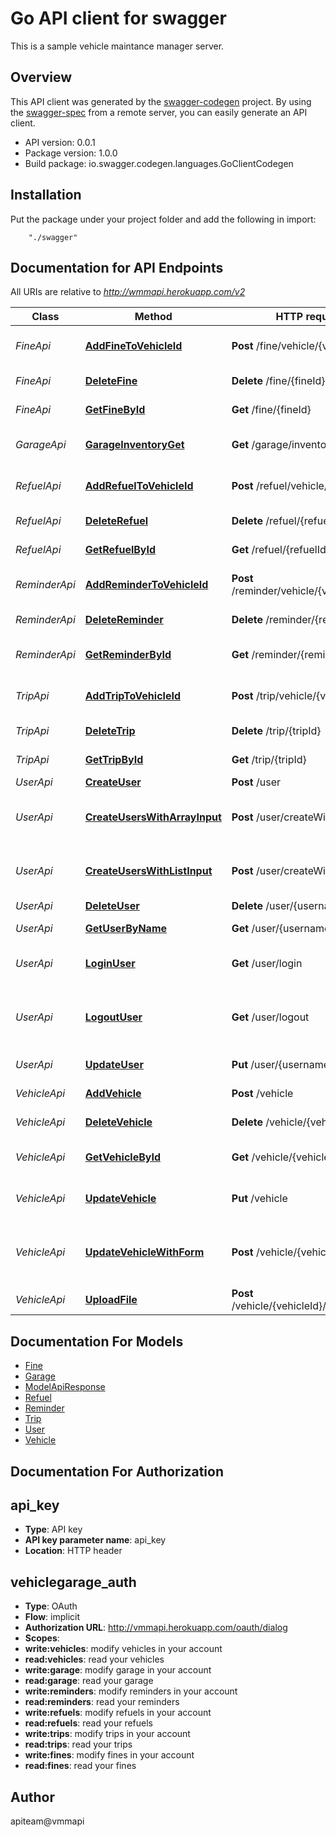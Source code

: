 # Go API client for swagger

This is a sample vehicle maintance manager server.

## Overview
This API client was generated by the [swagger-codegen](https://github.com/swagger-api/swagger-codegen) project.  By using the [swagger-spec](https://github.com/swagger-api/swagger-spec) from a remote server, you can easily generate an API client.

- API version: 0.0.1
- Package version: 1.0.0
- Build package: io.swagger.codegen.languages.GoClientCodegen

## Installation
Put the package under your project folder and add the following in import:
```
    "./swagger"
```

## Documentation for API Endpoints

All URIs are relative to *http://wmmapi.herokuapp.com/v2*

Class | Method | HTTP request | Description
------------ | ------------- | ------------- | -------------
*FineApi* | [**AddFineToVehicleId**](docs/FineApi.md#addfinetovehicleid) | **Post** /fine/vehicle/{vehicleId} | Add a fine to the vehicle
*FineApi* | [**DeleteFine**](docs/FineApi.md#deletefine) | **Delete** /fine/{fineId} | Deletes a fine
*FineApi* | [**GetFineById**](docs/FineApi.md#getfinebyid) | **Get** /fine/{fineId} | Find fine by ID
*GarageApi* | [**GarageInventoryGet**](docs/GarageApi.md#garageinventoryget) | **Get** /garage/inventory | Get all registered vehicles
*RefuelApi* | [**AddRefuelToVehicleId**](docs/RefuelApi.md#addrefueltovehicleid) | **Post** /refuel/vehicle/{vehicleId} | Add a refuel bill to the vehicle
*RefuelApi* | [**DeleteRefuel**](docs/RefuelApi.md#deleterefuel) | **Delete** /refuel/{refuelId} | Deletes a refuel bill
*RefuelApi* | [**GetRefuelById**](docs/RefuelApi.md#getrefuelbyid) | **Get** /refuel/{refuelId} | Find refuel bill by ID
*ReminderApi* | [**AddReminderToVehicleId**](docs/ReminderApi.md#addremindertovehicleid) | **Post** /reminder/vehicle/{vehicleId} | Add a reminder to the vehicle
*ReminderApi* | [**DeleteReminder**](docs/ReminderApi.md#deletereminder) | **Delete** /reminder/{reminderId} | Deletes a reminder
*ReminderApi* | [**GetReminderById**](docs/ReminderApi.md#getreminderbyid) | **Get** /reminder/{reminderId} | Find reminder by ID
*TripApi* | [**AddTripToVehicleId**](docs/TripApi.md#addtriptovehicleid) | **Post** /trip/vehicle/{vehicleId} | Add a trip log to the vehicle
*TripApi* | [**DeleteTrip**](docs/TripApi.md#deletetrip) | **Delete** /trip/{tripId} | Deletes a trip log
*TripApi* | [**GetTripById**](docs/TripApi.md#gettripbyid) | **Get** /trip/{tripId} | Find trip by ID
*UserApi* | [**CreateUser**](docs/UserApi.md#createuser) | **Post** /user | Create user
*UserApi* | [**CreateUsersWithArrayInput**](docs/UserApi.md#createuserswitharrayinput) | **Post** /user/createWithArray | Creates list of users with given input array
*UserApi* | [**CreateUsersWithListInput**](docs/UserApi.md#createuserswithlistinput) | **Post** /user/createWithList | Creates list of users with given input array
*UserApi* | [**DeleteUser**](docs/UserApi.md#deleteuser) | **Delete** /user/{username} | Delete user
*UserApi* | [**GetUserByName**](docs/UserApi.md#getuserbyname) | **Get** /user/{username} | Get user by user name
*UserApi* | [**LoginUser**](docs/UserApi.md#loginuser) | **Get** /user/login | Logs user into the system
*UserApi* | [**LogoutUser**](docs/UserApi.md#logoutuser) | **Get** /user/logout | Logs out current logged in user session
*UserApi* | [**UpdateUser**](docs/UserApi.md#updateuser) | **Put** /user/{username} | Updated user
*VehicleApi* | [**AddVehicle**](docs/VehicleApi.md#addvehicle) | **Post** /vehicle | Add a new vehicle
*VehicleApi* | [**DeleteVehicle**](docs/VehicleApi.md#deletevehicle) | **Delete** /vehicle/{vehicleId} | Deletes a vehicle
*VehicleApi* | [**GetVehicleById**](docs/VehicleApi.md#getvehiclebyid) | **Get** /vehicle/{vehicleId} | Find vehicle by ID
*VehicleApi* | [**UpdateVehicle**](docs/VehicleApi.md#updatevehicle) | **Put** /vehicle | Update an existing vehicle
*VehicleApi* | [**UpdateVehicleWithForm**](docs/VehicleApi.md#updatevehiclewithform) | **Post** /vehicle/{vehicleId} | Updates a vehicle in the garage with form data
*VehicleApi* | [**UploadFile**](docs/VehicleApi.md#uploadfile) | **Post** /vehicle/{vehicleId}/uploadImage | uploads an image


## Documentation For Models

 - [Fine](docs/Fine.md)
 - [Garage](docs/Garage.md)
 - [ModelApiResponse](docs/ModelApiResponse.md)
 - [Refuel](docs/Refuel.md)
 - [Reminder](docs/Reminder.md)
 - [Trip](docs/Trip.md)
 - [User](docs/User.md)
 - [Vehicle](docs/Vehicle.md)


## Documentation For Authorization


## api_key

- **Type**: API key 
- **API key parameter name**: api_key
- **Location**: HTTP header

## vehiclegarage_auth

- **Type**: OAuth
- **Flow**: implicit
- **Authorization URL**: http://vmmapi.herokuapp.com/oauth/dialog
- **Scopes**: 
 - **write:vehicles**: modify vehicles in your account
 - **read:vehicles**: read your vehicles
 - **write:garage**: modify garage in your account
 - **read:garage**: read your garage
 - **write:reminders**: modify reminders in your account
 - **read:reminders**: read your reminders
 - **write:refuels**: modify refuels in your account
 - **read:refuels**: read your refuels
 - **write:trips**: modify trips in your account
 - **read:trips**: read your trips
 - **write:fines**: modify fines in your account
 - **read:fines**: read your fines


## Author

apiteam@vmmapi

